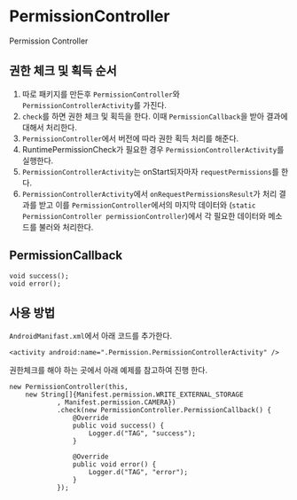 # PermissionController
Permission Controller

## 권한 체크 및 획득 순서
1. 따로 패키지를 만든후 `PermissionController`와 `PermissionControllerActivity`를 가진다.
2. `check`를 하면 권한 체크 및 획득을 한다. 이때 `PermissionCallback`을 받아 결과에 대해서 처리한다.
3. `PermissionController`에서 버전에 따라 권한 획득 처리를 해준다.
4. RuntimePermissionCheck가 필요한 경우 `PermissionControllerActivity`를 실행한다.
5. `PermissionControllerActivity`는 onStart되자마자 `requestPermissions`를 한다.
6. `PermissionControllerActivity`에서 `onRequestPermissionsResult`가 처리 결과를 받고 이를 `PermissionController`에서의 마지막 데이터와 (`static PermissionController permissionController`)에서 각 필요한 데이터와 메소드를 불러와 처리한다.

## PermissionCallback
    void success();
    void error();

## 사용 방법
`AndroidManifast.xml`에서 아래 코드를 추가한다.

```
<activity android:name=".Permission.PermissionControllerActivity" />
```

권한체크를 해야 하는 곳에서 아래 예제를 참고하여 진행 한다.

```
new PermissionController(this,
    new String[]{Manifest.permission.WRITE_EXTERNAL_STORAGE
            , Manifest.permission.CAMERA})
            .check(new PermissionController.PermissionCallback() {
                @Override
                public void success() {
                    Logger.d("TAG", "success");
                }

                @Override
                public void error() {
                    Logger.d("TAG", "error");
                }
            });
```

